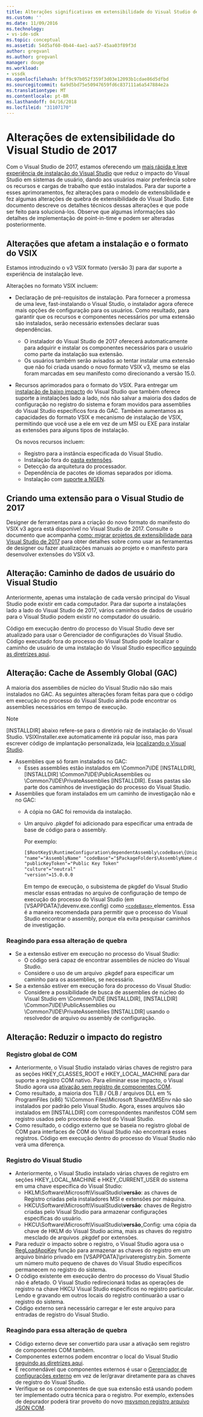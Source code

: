 ```yaml
---
title: Alterações significativas em extensibilidade do Visual Studio de 2017 | Microsoft Docs
ms.custom: ''
ms.date: 11/09/2016
ms.technology:
- vs-ide-sdk
ms.topic: conceptual
ms.assetid: 54d5af60-0b44-4ae1-aa57-45aa03f89f3d
author: gregvanl
ms.author: gregvanl
manager: douge
ms.workload:
- vssdk
ms.openlocfilehash: bff9c97b052f359f3d03e12093b1cdae86d5dfbd
ms.sourcegitcommit: 6a9d5bd75e50947659fd6c837111a6a547884e2a
ms.translationtype: MT
ms.contentlocale: pt-BR
ms.lasthandoff: 04/16/2018
ms.locfileid: "31107170"
---
```

# <a name="changes-in-visual-studio-2017-extensibility"></a>Alterações de extensibilidade do Visual Studio de 2017

Com o Visual Studio de 2017, estamos oferecendo um [mais rápida e leve experiência de instalação do Visual Studio](https://blogs.msdn.microsoft.com/visualstudio/2016/04/01/faster-leaner-visual-studio-installer) que reduz o impacto do Visual Studio em sistemas de usuário, dando aos usuários maior preferência sobre os recursos e cargas de trabalho que estão instalados. Para dar suporte a esses aprimoramentos, fez alterações para o modelo de extensibilidade e fez algumas alterações de quebra de extensibilidade do Visual Studio. Este documento descreve os detalhes técnicos dessas alterações e que pode ser feito para solucioná-los. Observe que algumas informações são detalhes de implementação de point-in-time e podem ser alteradas posteriormente.

## <a name="changes-affecting-vsix-format-and-installation"></a>Alterações que afetam a instalação e o formato do VSIX

Estamos introduzindo o v3 VSIX formato (versão 3) para dar suporte a experiência de instalação leve.

Alterações no formato VSIX incluem:

* Declaração de pré-requisitos de instalação. Para fornecer a promessa de uma leve, fast-instalando o Visual Studio, o instalador agora oferece mais opções de configuração para os usuários. Como resultado, para garantir que os recursos e componentes necessários por uma extensão são instalados, serão necessário extensões declarar suas dependências.
  * O instalador do Visual Studio de 2017 oferecerá automaticamente para adquirir e instalar os componentes necessários para o usuário como parte da instalação sua extensão.
  * Os usuários também serão avisados ao tentar instalar uma extensão que não foi criada usando o novo formato VSIX v3, mesmo se elas foram marcadas em seu manifesto como direcionando a versão 15.0.
* Recursos aprimorados para o formato do VSIX. Para entregar um [instalação de baixo impacto](https://blogs.msdn.microsoft.com/visualstudio/2016/04/25/anatomy-of-a-low-impact-visual-studio-install) do Visual Studio que também oferece suporte a instalações lado a lado, nós não salvar a maioria dos dados de configuração no registro do sistema e foram movidos para assemblies do Visual Studio específicos fora do GAC. Também aumentamos as capacidades do formato VSIX e mecanismo de instalação de VSIX, permitindo que você use a ele em vez de um MSI ou EXE para instalar as extensões para alguns tipos de instalação.

  Os novos recursos incluem:

  * Registro para a instância especificada do Visual Studio.
  * Instalação fora do [pasta extensões](set-install-root.md).
  * Detecção da arquitetura do processador.
  * Dependência de pacotes de idiomas separados por idioma.
  * Instalação com [suporte a NGEN](ngen-support.md).

## <a name="building-an-extension-for-visual-studio-2017"></a>Criando uma extensão para o Visual Studio de 2017

Designer de ferramentas para a criação do novo formato do manifesto do VSIX v3 agora está disponível no Visual Studio de 2017. Consulte o documento que acompanha [como: migrar projetos de extensibilidade para Visual Studio de 2017](how-to-migrate-extensibility-projects-to-visual-studio-2017.md) para obter detalhes sobre como usar as ferramentas de designer ou fazer atualizações manuais ao projeto e o manifesto para desenvolver extensões do VSIX v3.

## <a name="change-visual-studio-user-data-path"></a>Alteração: Caminho de dados de usuário do Visual Studio

Anteriormente, apenas uma instalação de cada versão principal do Visual Studio pode existir em cada computador. Para dar suporte a instalações lado a lado do Visual Studio de 2017, vários caminhos de dados de usuário para o Visual Studio podem existir no computador do usuário.

Código em execução dentro do processo do Visual Studio deve ser atualizado para usar o Gerenciador de configurações do Visual Studio. Código executado fora do processo do Visual Studio pode localizar o caminho de usuário de uma instalação do Visual Studio específico [seguindo as diretrizes aqui](locating-visual-studio.md).

## <a name="change-global-assembly-cache-gac"></a>Alteração: Cache de Assembly Global (GAC)

A maioria dos assemblies de núcleo do Visual Studio não são mais instalados no GAC. As seguintes alterações foram feitas para que o código em execução no processo do Visual Studio ainda pode encontrar os assemblies necessários em tempo de execução.

> [!NOTE]
> [INSTALLDIR] abaixo refere-se para o diretório raiz de instalação do Visual Studio. VSIXInstaller.exe automaticamente irá popular isso, mas para escrever código de implantação personalizada, leia [localizando o Visual Studio](locating-visual-studio.md).

* Assemblies que só foram instalados no GAC:
  * Esses assemblies estão instalados em \Common7\IDE [INSTALLDIR]\, [INSTALLDIR] \Common7\IDE\PublicAssemblies ou \Common7\IDE\PrivateAssemblies [INSTALLDIR]. Essas pastas são parte dos caminhos de investigação do processo do Visual Studio.
* Assemblies que foram instalados em um caminho de investigação não e no GAC:
  * A cópia no GAC foi removida da instalação.
  * Um arquivo .pkgdef foi adicionado para especificar uma entrada de base de código para o assembly.

    Por exemplo:
    
    ```xml
    [$RootKey$\RuntimeConfiguration\dependentAssembly\codeBase\{UniqueGUID}]
    "name"="AssemblyName" "codeBase"="$PackageFolder$\AssemblyName.dll"
    "publicKeyToken"="Public Key Token"
    "culture"="neutral"
    "version"=15.0.0.0
    ```
    Em tempo de execução, o subsistema de pkgdef do Visual Studio mesclar essas entradas no arquivo de configuração de tempo de execução do processo do Visual Studio (em [VSAPPDATA]\devenv.exe.config) como [ `<codeBase>` ](https://msdn.microsoft.com/en-us/library/efs781xb(v=vs.110).aspx) elementos. Essa é a maneira recomendada para permitir que o processo do Visual Studio encontrar o assembly, porque ela evita pesquisar caminhos de investigação.

### <a name="reacting-to-this-breaking-change"></a>Reagindo para essa alteração de quebra

* Se a extensão estiver em execução no processo do Visual Studio:
  * O código será capaz de encontrar assemblies de núcleo do Visual Studio.
  * Considere o uso de um arquivo .pkgdef para especificar um caminho para os assemblies, se necessário.
* Se a extensão estiver em execução fora do processo do Visual Studio:
  * Considere a possibilidade de busca de assemblies de núcleo do Visual Studio em \Common7\IDE [INSTALLDIR]\, [INSTALLDIR] \Common7\IDE\PublicAssemblies ou \Common7\IDE\PrivateAssemblies [INSTALLDIR] usando o resolvedor de arquivo ou assembly de configuração.

## <a name="change-reduce-registry-impact"></a>Alteração: Reduzir o impacto do registro

### <a name="global-com-registration"></a>Registro global de COM

* Anteriormente, o Visual Studio instalado várias chaves de registro para as seções HKEY_CLASSES_ROOT e HKEY_LOCAL_MACHINE para dar suporte a registro COM nativo. Para eliminar esse impacto, o Visual Studio agora usa [ativação sem registro de componentes COM](https://msdn.microsoft.com/en-us/library/ms973913.aspx).
* Como resultado, a maioria dos TLB / OLB / arquivos DLL em % ProgramFiles (x86) %\Common Files\Microsoft Shared\MSEnv não são instalados por padrão pelo Visual Studio. Agora, esses arquivos são instalados em [INSTALLDIR] com correspondentes manifestos COM sem registro usados pelo processo de host do Visual Studio.
* Como resultado, o código externo que se baseia no registro global de COM para interfaces de COM do Visual Studio não encontrará esses registros. Código em execução dentro do processo do Visual Studio não verá uma diferença.

### <a name="visual-studio-registry"></a>Registro do Visual Studio

* Anteriormente, o Visual Studio instalado várias chaves de registro em seções HKEY_LOCAL_MACHINE e HKEY_CURRENT_USER do sistema em uma chave específica do Visual Studio:
  * HKLM\Software\Microsoft\VisualStudio\\**versão**: as chaves de Registro criadas pela instaladores MSI e extensões por máquina.
  * HKCU\Software\Microsoft\VisualStudio\\**versão**: chaves de Registro criadas pelo Visual Studio para armazenar configurações específicas do usuário.
  * HKCU\Software\Microsoft\VisualStudio\\**versão**_Config: uma cópia da chave de HKLM do Visual Studio acima, mais as chaves do registro mesclado de arquivos .pkgdef por extensões.
* Para reduzir o impacto sobre o registro, o Visual Studio agora usa o [RegLoadAppKey](https://msdn.microsoft.com/en-us/library/windows/desktop/ms724886(v=vs.85).aspx) função para armazenar as chaves do registro em um arquivo binário privado em [VSAPPDATA]\privateregistry.bin. Somente um número muito pequeno de chaves do Visual Studio específicos permanecem no registro do sistema.
* O código existente em execução dentro do processo do Visual Studio não é afetado. O Visual Studio redirecionará todas as operações de registro na chave HKCU Visual Studio específicos no registro particular. Lendo e gravando em outros locais do registro continuarão a usar o registro do sistema.
* Código externo será necessário carregar e ler este arquivo para entradas de registro do Visual Studio.

### <a name="reacting-to-this-breaking-change"></a>Reagindo para essa alteração de quebra

* Código externo deve ser convertido para usar a ativação sem registro de componentes COM também.
* Componentes externos podem encontrar o local do Visual Studio [seguindo as diretrizes aqui](https://blogs.msdn.microsoft.com/heaths/2016/09/15/changes-to-visual-studio-15-setup).
* É recomendável que componentes externos é usar o [Gerenciador de configurações externo](https://msdn.microsoft.com/en-us/library/microsoft.visualstudio.settings.externalsettingsmanager.aspx) em vez de ler/gravar diretamente para as chaves de registro do Visual Studio.
* Verifique se os componentes de que sua extensão está usando podem ter implementado outra técnica para o registro. Por exemplo, extensões de depurador poderá tirar proveito do novo [msvsmon registro arquivo JSON COM](migrate-debugger-COM-registration.md).
